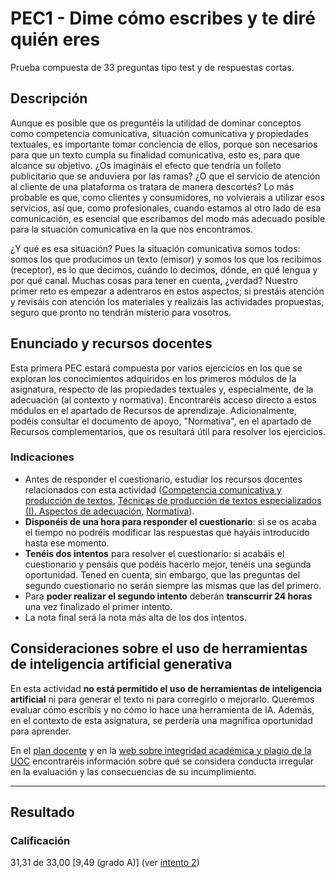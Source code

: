 # PEC1 - Dime cómo escribes y te diré quién eres

Prueba compuesta de 33 preguntas tipo test y de respuestas cortas.

## Descripción

Aunque es posible que os preguntéis la utilidad de dominar conceptos como competencia comunicativa, situación comunicativa y propiedades textuales, es importante tomar conciencia de ellos, porque son necesarios para que un texto cumpla su finalidad comunicativa, esto es, para que alcance su objetivo. ¿Os imagináis el efecto que tendría un folleto publicitario que se anduviera por las ramas? ¿O que el servicio de atención al cliente de una plataforma os tratara de manera descortés? Lo más probable es que, como clientes y consumidores, no volvierais a utilizar esos servicios, así que, como profesionales, cuando estamos al otro lado de esa comunicación, es esencial que escribamos del modo más adecuado posible para la situación comunicativa en la que nos encontramos.

¿Y qué es esa situación? Pues la situación comunicativa somos todos: somos los que producimos un texto (emisor) y somos los que los recibimos (receptor), es lo que decimos, cuándo lo decimos, dónde, en qué lengua y por qué canal. Muchas cosas para tener en cuenta, ¿verdad? Nuestro primer reto es empezar a adentraros en estos aspectos; si prestáis atención y revisáis con atención los materiales y realizáis las actividades propuestas, seguro que pronto no tendrán misterio para vosotros.

## Enunciado y recursos docentes

Esta primera PEC estará compuesta por varios ejercicios en los que se exploran los conocimientos adquiridos en los primeros módulos de la asignatura, respecto de las propiedades textuales y, especialmente, de la adecuación (al contexto y normativa). Encontraréis acceso directo a estos módulos en el apartado de Recursos de aprendizaje. Adicionalmente, podéis consultar  el documento de apoyo, "Normativa", en el apartado de Recursos complementarios, que os resultará útil para resolver los ejercicios.

### Indicaciones

- Antes de responder el cuestionario, estudiar los recursos docentes relacionados con esta actividad ([Competencia comunicativa y producción de textos](https://materials.campus.uoc.edu/daisy/Materials/PID_00274805/pdf/PID_00274805.pdf), [Técnicas de producción de textos especializados (I). Aspectos de adecuación](https://materials.campus.uoc.edu/daisy/Materials/PID_00279144/pdf/PID_00279144.pdf), [Normativa](https://materials.campus.uoc.edu/daisy/Materials/PID_00284330/pdf/PID_00284330.pdf)).
- **Disponéis de una hora para responder el cuestionario**: si se os acaba el tiempo no podréis modificar las respuestas que hayáis introducido hasta ese momento.
- **Tenéis dos intentos** para resolver el cuestionario: si acabáis el cuestionario y pensáis que podéis hacerlo mejor, tenéis una segunda oportunidad. Tened en cuenta, sin embargo, que las preguntas del segundo cuestionario no serán siempre las mismas que las del primero.
- Para **poder realizar el segundo intento** deberán **transcurrir 24 horas** una vez finalizado el primer intento.
- La nota final será la nota más alta de los dos intentos.

## Consideraciones sobre el uso de herramientas de inteligencia artificial generativa 

En esta actividad **no está permitido el uso de herramientas de inteligencia artificial** ni para generar el texto ni para corregirlo o mejorarlo. Queremos evaluar cómo escribís y no cómo lo hace una herramienta de IA. Además, en el contexto de esta asignatura, se perdería una magnífica oportunidad para aprender.

En el [plan docente](https://aula.uoc.edu/courses/46292/external_tools/1823) y en la [web sobre integridad académica y plagio de la UOC](https://campus.uoc.edu/estudiant/microsites/plagi/es/index.html) encontraréis información sobre qué se considera conducta irregular en la evaluación y las consecuencias de su incumplimiento.

---

## Resultado

### Calificación

31,31 de 33,00 [9,49 (grado A)] (ver [intento 2](Intento%202))